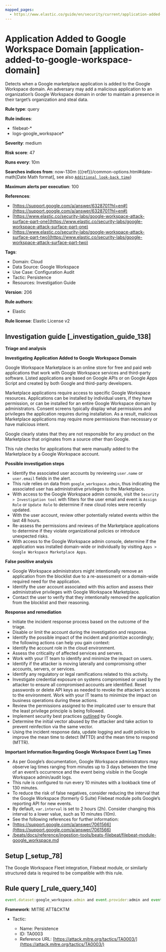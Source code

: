 ```yaml
---
mapped_pages:
  - https://www.elastic.co/guide/en/security/current/application-added-to-google-workspace-domain.html
---
```


# Application Added to Google Workspace Domain [application-added-to-google-workspace-domain]

Detects when a Google marketplace application is added to the Google Workspace domain. An adversary may add a malicious application to an organization’s Google Workspace domain in order to maintain a presence in their target’s organization and steal data.

**Rule type**: query

**Rule indices**:

* filebeat-*
* logs-google_workspace*

**Severity**: medium

**Risk score**: 47

**Runs every**: 10m

**Searches indices from**: now-130m ({{ref}}/common-options.html#date-math[Date Math format], see also [`Additional look-back time`](docs-content://solutions/security/detect-and-alert/create-detection-rule.md#rule-schedule))

**Maximum alerts per execution**: 100

**References**:

* [https://support.google.com/a/answer/6328701?hl=en#](https://support.google.com/a/answer/6328701?hl=en#)
* [https://www.elastic.co/security-labs/google-workspace-attack-surface-part-one](https://www.elastic.co/security-labs/google-workspace-attack-surface-part-one)
* [https://www.elastic.co/security-labs/google-workspace-attack-surface-part-two](https://www.elastic.co/security-labs/google-workspace-attack-surface-part-two)

**Tags**:

* Domain: Cloud
* Data Source: Google Workspace
* Use Case: Configuration Audit
* Tactic: Persistence
* Resources: Investigation Guide

**Version**: 206

**Rule authors**:

* Elastic

**Rule license**: Elastic License v2

## Investigation guide [_investigation_guide_138]

**Triage and analysis**

**Investigating Application Added to Google Workspace Domain**

Google Workspace Marketplace is an online store for free and paid web applications that work with Google Workspace services and third-party software. Listed applications are based on Google APIs or on Google Apps Script and created by both Google and third-party developers.

Marketplace applications require access to specific Google Workspace resources. Applications can be installed by individual users, if they have permission, or can be installed for an entire Google Workspace domain by administrators. Consent screens typically display what permissions and privileges the application requires during installation. As a result, malicious Marketplace applications may require more permissions than necessary or have malicious intent.

Google clearly states that they are not responsible for any product on the Marketplace that originates from a source other than Google.

This rule checks for applications that were manually added to the Marketplace by a Google Workspace account.

**Possible investigation steps**

* Identify the associated user accounts by reviewing `user.name` or `user.email` fields in the alert.
* This rule relies on data from `google_workspace.admin`, thus indicating the associated user has administrative privileges to the Marketplace.
* With access to the Google Workspace admin console, visit the `Security > Investigation tool` with filters for the user email and event is `Assign Role` or `Update Role` to determine if new cloud roles were recently updated.
* With the user account, review other potentially related events within the last 48 hours.
* Re-assess the permissions and reviews of the Marketplace applications to determine if they violate organizational policies or introduce unexpected risks.
* With access to the Google Workspace admin console, determine if the application was installed domain-wide or individually by visiting `Apps > Google Workspace Marketplace Apps`.

**False positive analysis**

* Google Workspace administrators might intentionally remove an application from the blocklist due to a re-assessment or a domain-wide required need for the application.
* Identify the user account associated with this action and assess their administrative privileges with Google Workspace Marketplace.
* Contact the user to verify that they intentionally removed the application from the blocklist and their reasoning.

**Response and remediation**

* Initiate the incident response process based on the outcome of the triage.
* Disable or limit the account during the investigation and response.
* Identify the possible impact of the incident and prioritize accordingly; the following actions can help you gain context:
* Identify the account role in the cloud environment.
* Assess the criticality of affected services and servers.
* Work with your IT team to identify and minimize the impact on users.
* Identify if the attacker is moving laterally and compromising other accounts, servers, or services.
* Identify any regulatory or legal ramifications related to this activity.
* Investigate credential exposure on systems compromised or used by the attacker to ensure all compromised accounts are identified. Reset passwords or delete API keys as needed to revoke the attacker’s access to the environment. Work with your IT teams to minimize the impact on business operations during these actions.
* Review the permissions assigned to the implicated user to ensure that the least privilege principle is being followed.
* Implement security best practices [outlined](https://support.google.com/a/answer/7587183) by Google.
* Determine the initial vector abused by the attacker and take action to prevent reinfection via the same vector.
* Using the incident response data, update logging and audit policies to improve the mean time to detect (MTTD) and the mean time to respond (MTTR).

**Important Information Regarding Google Workspace Event Lag Times**

* As per Google’s documentation, Google Workspace administrators may observe lag times ranging from minutes up to 3 days between the time of an event’s occurrence and the event being visible in the Google Workspace admin/audit logs.
* This rule is configured to run every 10 minutes with a lookback time of 130 minutes.
* To reduce the risk of false negatives, consider reducing the interval that the Google Workspace (formerly G Suite) Filebeat module polls Google’s reporting API for new events.
* By default, `var.interval` is set to 2 hours (2h). Consider changing this interval to a lower value, such as 10 minutes (10m).
* See the following references for further information:
* [https://support.google.com/a/answer/7061566](https://support.google.com/a/answer/7061566)
* [/beats/docs/reference/ingestion-tools/beats-filebeat/filebeat-module-google_workspace.md](beats://reference/filebeat/filebeat-module-google_workspace.md)


## Setup [_setup_78]

The Google Workspace Fleet integration, Filebeat module, or similarly structured data is required to be compatible with this rule.


## Rule query [_rule_query_140]

```js
event.dataset:google_workspace.admin and event.provider:admin and event.category:iam and event.action:ADD_APPLICATION
```

**Framework**: MITRE ATT&CKTM

* Tactic:

    * Name: Persistence
    * ID: TA0003
    * Reference URL: [https://attack.mitre.org/tactics/TA0003/](https://attack.mitre.org/tactics/TA0003/)



